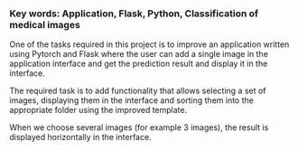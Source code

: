 <h3>Key words: Application, Flask, Python, Classification of medical images</h3>
<p>One of the tasks required in this project is to improve an application written using Pytorch and Flask where the user can add a single image in the application interface and get the prediction result and display it in the interface.</p>

<p>The required task is to add functionality that allows selecting a set of images, displaying them in the interface and sorting them into the appropriate folder using the improved template.</p>

<p>When we choose several images (for example 3 images), the result is displayed horizontally in the interface.</p>
